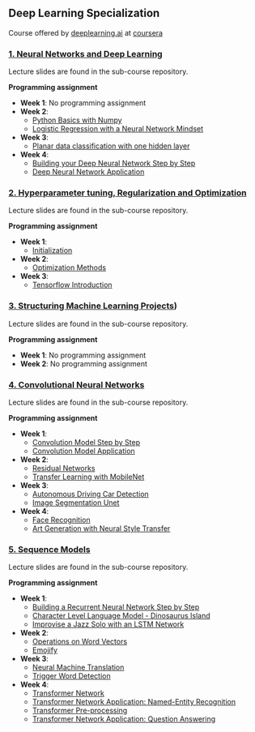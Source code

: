 ## Deep Learning Specialization 

Course offered by [deeplearning.ai](https://www.deeplearning.ai) at [coursera](https://www.coursera.org/)


### [1. Neural Networks and Deep Learning](https://github.com/FelipeTufaile/Deep-Learning-Specialization/tree/main/1.%20Neural%20Networks%20and%20Deep%20Learning)

Lecture slides are found in the sub-course repository.

**Programming assignment**

- **Week 1**: No programming assignment
- **Week 2**:
    - [Python Basics with Numpy](https://github.com/FelipeTufaile/Deep-Learning-Specialization/blob/main/1.%20Neural%20Networks%20and%20Deep%20Learning/Week%202/W2A1/Python_Basics_with_Numpy.ipynb)
    - [Logistic Regression with a Neural Network Mindset](https://github.com/FelipeTufaile/Deep-Learning-Specialization/blob/main/1.%20Neural%20Networks%20and%20Deep%20Learning/Week%202/W2A2/Logistic_Regression_with_a_Neural_Network_mindset.ipynb)
- **Week 3**:
    - [Planar data classification with one hidden layer](https://github.com/FelipeTufaile/Deep-Learning-Specialization/blob/main/1.%20Neural%20Networks%20and%20Deep%20Learning/Week%203/W3A1/Planar_data_classification_with_one_hidden_layer.ipynb)
- **Week 4**:
    - [Building your Deep Neural Network Step by Step](https://github.com/FelipeTufaile/Deep-Learning-Specialization/blob/main/1.%20Neural%20Networks%20and%20Deep%20Learning/Week%204/W4A1/Building_your_Deep_Neural_Network_Step_by_Step.ipynb)
    - [Deep Neural Network Application](https://github.com/FelipeTufaile/Deep-Learning-Specialization/blob/main/1.%20Neural%20Networks%20and%20Deep%20Learning/Week%204/W4A2/Deep%20Neural%20Network%20-%20Application.ipynb)


### [2. Hyperparameter tuning, Regularization and Optimization](https://github.com/FelipeTufaile/Deep-Learning-Specialization/tree/main/2.%20Hyperparameter%20tuning%20Regularization%20and%20Optimization)

Lecture slides are found in the sub-course repository.

**Programming assignment**

- **Week 1**:
    - [Initialization](https://github.com/FelipeTufaile/Deep-Learning-Specialization/blob/main/2.%20Hyperparameter%20tuning%20Regularization%20and%20Optimization/Week%201/W1A1/Initialization.ipynb)
- **Week 2**:
    - [Optimization Methods](https://github.com/FelipeTufaile/Deep-Learning-Specialization/blob/main/2.%20Hyperparameter%20tuning%20Regularization%20and%20Optimization/Week%202/W2A1/Optimization_methods.ipynb)
- **Week 3**:
    - [Tensorflow Introduction](https://github.com/FelipeTufaile/Deep-Learning-Specialization/blob/main/2.%20Hyperparameter%20tuning%20Regularization%20and%20Optimization/Week%203/W3A1/Tensorflow_introduction.ipynb)

 ### [3. Structuring Machine Learning Projects](https://github.com/FelipeTufaile/Deep-Learning-Specialization/tree/main/3.%20Structuring%20Machine%20Learning%20Projects))

 Lecture slides are found in the sub-course repository.

**Programming assignment**

- **Week 1**: No programming assignment
- **Week 2**: No programming assignment

### [4. Convolutional Neural Networks](https://github.com/FelipeTufaile/Deep-Learning-Specialization/tree/main/4.%20Convolutional%20Neural%20Networks)

Lecture slides are found in the sub-course repository.

**Programming assignment**

- **Week 1**:
    - [Convolution Model Step by Step](https://github.com/FelipeTufaile/Deep-Learning-Specialization/blob/main/4.%20Convolutional%20Neural%20Networks/Week%201/W1A1/Convolution_model_Step_by_Step_v1.ipynb)
    - [Convolution Model Application](https://github.com/FelipeTufaile/Deep-Learning-Specialization/blob/main/4.%20Convolutional%20Neural%20Networks/Week%201/W1A2/Convolution_model_Application.ipynb)
- **Week 2**:
    - [Residual Networks](https://github.com/FelipeTufaile/Deep-Learning-Specialization/blob/main/4.%20Convolutional%20Neural%20Networks/Week%202/W2A1/Residual_Networks.ipynb)
    - [Transfer Learning with MobileNet](https://github.com/FelipeTufaile/Deep-Learning-Specialization/blob/main/4.%20Convolutional%20Neural%20Networks/Week%202/W2A2/Transfer_learning_with_MobileNet_v1.ipynb)
- **Week 3**:
    - [Autonomous Driving Car Detection](https://github.com/FelipeTufaile/Deep-Learning-Specialization/blob/main/4.%20Convolutional%20Neural%20Networks/Week%203/W3A1/Autonomous_driving_application_Car_detection.ipynb)
    - [Image Segmentation Unet](https://github.com/FelipeTufaile/Deep-Learning-Specialization/blob/main/4.%20Convolutional%20Neural%20Networks/Week%203/W3A2/Image_segmentation_Unet_v2.ipynb)
- **Week 4**:
    - [Face Recognition](https://github.com/FelipeTufaile/Deep-Learning-Specialization/blob/main/4.%20Convolutional%20Neural%20Networks/Week%204/W4A1/Face_Recognition.ipynb)
    - [Art Generation with Neural Style Transfer](https://github.com/FelipeTufaile/Deep-Learning-Specialization/blob/main/4.%20Convolutional%20Neural%20Networks/Week%204/W4A2/Art_Generation_with_Neural_Style_Transfer.ipynb)

### [5. Sequence Models](https://github.com/FelipeTufaile/Deep-Learning-Specialization/tree/main/4.%20Convolutional%20Neural%20Networks)

Lecture slides are found in the sub-course repository.

**Programming assignment**

- **Week 1**:
    - [Building a Recurrent Neural Network Step by Step](https://github.com/FelipeTufaile/Deep-Learning-Specialization/blob/main/5.%20Sequence%20Models/Week%201/W1A1/Building_a_Recurrent_Neural_Network_Step_by_Step.ipynb)
    - [Character Level Language Model - Dinosaurus Island](https://github.com/FelipeTufaile/Deep-Learning-Specialization/blob/main/5.%20Sequence%20Models/Week%201/W1A2/Dinosaurus_Island_Character_level_language_model.ipynb)
    - [Improvise a Jazz Solo with an LSTM Network](https://github.com/FelipeTufaile/Deep-Learning-Specialization/blob/main/5.%20Sequence%20Models/Week%201/W1A3/Improvise_a_Jazz_Solo_with_an_LSTM_Network_v4.ipynb)
- **Week 2**:
    - [Operations on Word Vectors](https://github.com/FelipeTufaile/Deep-Learning-Specialization/blob/main/5.%20Sequence%20Models/Week%202/W2A1/Operations_on_word_vectors_v2a.ipynb)
    - [Emojify](https://github.com/FelipeTufaile/Deep-Learning-Specialization/blob/main/5.%20Sequence%20Models/Week%202/W2A2/Emoji_v3a.ipynb)
- **Week 3**:
    - [Neural Machine Translation](https://github.com/FelipeTufaile/Deep-Learning-Specialization/blob/main/5.%20Sequence%20Models/Week%203/W3A1/Neural_machine_translation_with_attention_v4a.ipynb)
    - [Trigger Word Detection](https://github.com/FelipeTufaile/Deep-Learning-Specialization/blob/main/5.%20Sequence%20Models/Week%203/W3A2/Trigger_word_detection_v2a.ipynb)
- **Week 4**:
    - [Transformer Network](https://github.com/FelipeTufaile/Deep-Learning-Specialization/blob/main/5.%20Sequence%20Models/Week%204/W4A1/C5_W4_A1_Transformer_Subclass_v1.ipynb)
    - [Transformer Network Application: Named-Entity Recognition](https://github.com/FelipeTufaile/Deep-Learning-Specialization/blob/main/5.%20Sequence%20Models/Week%204/W4A2_UGL/Transformer_application_Named_Entity_Recognition.ipynb)
    - [Transformer Pre-processing](https://github.com/FelipeTufaile/Deep-Learning-Specialization/blob/main/5.%20Sequence%20Models/Week%204/W4A4_UGL_POS/Embedding_plus_Positional_encoding.ipynb)
    - [Transformer Network Application: Question Answering](https://github.com/FelipeTufaile/Deep-Learning-Specialization/blob/main/5.%20Sequence%20Models/Week%204/W4A3_UGL/QA_dataset.ipynb)
